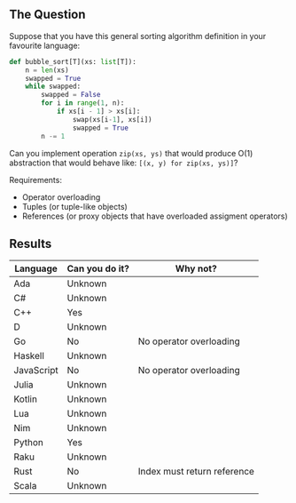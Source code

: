 ## The Question

Suppose that you have this general sorting algorithm definition in your favourite language:

```python
def bubble_sort[T](xs: list[T]):
    n = len(xs)
    swapped = True
    while swapped:
        swapped = False
        for i in range(1, n):
            if xs[i - 1] > xs[i]:
                swap(xs[i-1], xs[i])
                swapped = True
        n -= 1
```

Can you implement operation `zip(xs, ys)` that would produce O(1) abstraction that would behave like: `[(x, y) for zip(xs, ys)]`?

Requirements:

- Operator overloading
- Tuples (or tuple-like objects)
- References (or proxy objects that have overloaded assigment operators)

## Results

| Language   | Can you do it? | Why not?  |
|------------|----------------|-----------|
| Ada        | Unknown        | |
| C#         | Unknown        | |
| C++        | Yes            | |
| D          | Unknown        | |
| Go         | No             | No operator overloading     |
| Haskell    | Unknown        | |
| JavaScript | No             | No operator overloading     |
| Julia      | Unknown        | |
| Kotlin     | Unknown        | |
| Lua        | Unknown        | |
| Nim        | Unknown        | |
| Python     | Yes            | |
| Raku       | Unknown        | |
| Rust       | No             | Index must return reference |
| Scala      | Unknown        | |
